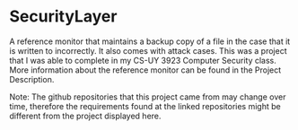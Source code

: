 # SecurityLayer
A reference monitor that maintains a backup copy of a file in the case that it is written to incorrectly. It also comes with attack cases. This was a project that I was able to complete in my CS-UY 3923 Computer Security class. More information about the reference monitor can be found in the Project Description.

Note: The github repositories that this project came from may change over time, therefore the requirements found at the linked repositories might be different from the project displayed here.

